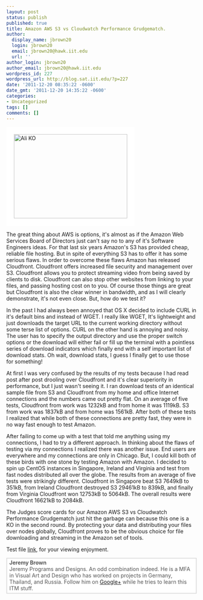 ```yaml
---
layout: post
status: publish
published: true
title: Amazon AWS S3 vs Cloudwatch Performance Grudgematch.
author:
  display_name: jbrown20
  login: jbrown20
  email: jbrown20@hawk.iit.edu
  url: ''
author_login: jbrown20
author_email: jbrown20@hawk.iit.edu
wordpress_id: 227
wordpress_url: http://blog.sat.iit.edu/?p=227
date: '2011-12-20 08:35:22 -0600'
date_gmt: '2011-12-20 14:35:22 -0600'
categories:
- Uncategorized
tags: []
comments: []
---
```

<p><a href="http://blog.sat.iit.edu/wp-content/uploads/2011/12/Ali3.jpg"><img class="alignleft size-medium wp-image-243" style="border: 20px solid white" src="http://blog.sat.iit.edu/wp-content/uploads/2011/12/Ali3-300x223.jpg" alt="Ali KO" width="300" height="223" /></a></p>
<p>The great thing about AWS is options, it's almost as if the Amazon Web Services Board of Directors just can't say no to any of it's Software Engineers ideas. For that last six years Amazon's S3 has provided cheap, reliable file hosting. But in spite of everything S3 has to offer it has some serious flaws. In order to overcome these flaws Amazon has released Cloudfront. Cloudfront offers increased file security and management over S3. Cloudfront allows you to protect streaming video from being saved by clients to disk. Cloudfront can also stop other websites from linking to your files, and passing hosting cost on to you. Of course those things are great but Cloudfront is also the clear winner in bandwidth, and as I will clearly demonstrate, it's not even close. But, how do we test it?</p>
<p>In the past I had always been annoyed that OS X decided to include CURL in it's default bins and instead of WGET. I really like WGET, It's lightweight and just downloads the target URL to the current working directory without some terse list of options. CURL on the other hand is annoying and noisy. The user has to specify the output directory and use the proper switch options or the download will either fail or fill up the terminal with a pointless series of download indicators which finally end with a self important list of download stats. Oh wait, download stats, I guess I finally get to use those for something!</p>
<p>At first I was very confused by the results of my tests because I had read post after post drooling over Cloudfront and it's clear superiority in performance, but I just wasn't seeing it. I ran download tests of an identical sample file from S3 and Cloudfront from my home and office Internet connections and the numbers came out pretty flat. On an average of five tests, Cloudfront from work was 1232kB and from home it was 1119kB. S3 from work was 1837kB and from home was 1561kB. After both of these tests I realized that while both of these connections are pretty fast, they were in no way fast enough to test Amazon.</p>
<p>After failing to come up with a test that told me anything using my connections, I had to try a different approach. In thinking about the flaws of testing via my connections I realized there was another issue. End users are everywhere and my connections are only in Chicago. But, I could kill both of these birds with one stone by testing Amazon with Amazon. I decided to spin up CentOS instances in Singapore, Ireland and Virginia and test from fast nodes distributed all over the globe. The results from an average of five tests were strikingly different. Cloudfront in Singapore beat S3 7649kB to 351kB, from Ireland Cloudfront destroyed S3 29461kB to 839kB, and finally from Virginia Cloudfront won 12753kB to 5064kB. The overall results were Cloudfront 16621kB to 2084kB.</p>
<p>The Judges score cards for our Amazon AWS S3 vs Cloudwatch Performance Grudgematch just hit the garbage can because this one is a KO in the second round. By protecting your data and distributing your files over nodes globally, Cloudfront proves to be the obvious choice for file downloading and streaming in the Amazon set of tools.</p>
<p>Test file <a href="https://s3.amazonaws.com/ImageProJeremyBrown/S3CloudfrontCurlStats.txt">link</a>, for your viewing enjoyment.</p>
<p style="padding:2px 6px 4px 6px;color: #555555;background-color: #ffffff;border: #dddddd 2px solid"> <strong> Jeremy Brown</strong><br />
Jeremy Programs and Designs. An odd combination indeed. He is a MFA in Visual Art and Design who has worked on projects in Germany, Thailand, and Russia. Follow him on <a href="https://plus.google.com/112740017414925643339/">Google+</a> while he tries to learn this ITM stuff.</p></p>
